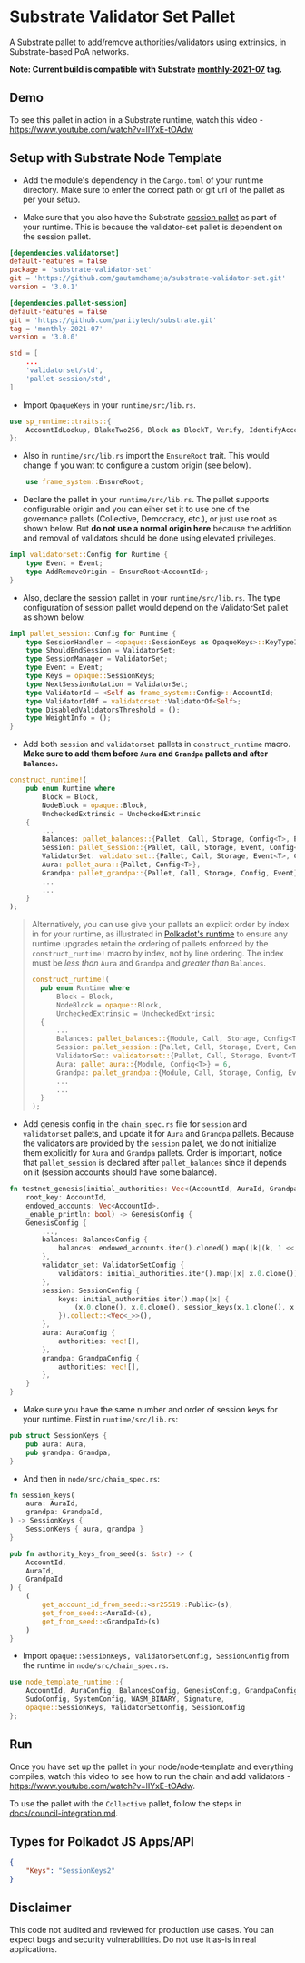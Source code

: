 # Substrate Validator Set Pallet

A [Substrate](https://github.com/paritytech/substrate/) pallet to add/remove authorities/validators
using extrinsics, in Substrate-based PoA networks.

**Note: Current build is compatible with Substrate
[monthly-2021-07](https://github.com/paritytech/substrate/releases/tag/monthly-2021-07) tag.**

## Demo

To see this pallet in action in a Substrate runtime, watch this video -
https://www.youtube.com/watch?v=lIYxE-tOAdw

## Setup with Substrate Node Template

-   Add the module's dependency in the `Cargo.toml` of your runtime directory. Make sure to enter
    the correct path or git url of the pallet as per your setup.

-   Make sure that you also have the Substrate
    [session pallet](https://github.com/paritytech/substrate/tree/master/frame/session) as part of
    your runtime. This is because the validator-set pallet is dependent on the session pallet.

```toml
[dependencies.validatorset]
default-features = false
package = 'substrate-validator-set'
git = 'https://github.com/gautamdhameja/substrate-validator-set.git'
version = '3.0.1'

[dependencies.pallet-session]
default-features = false
git = 'https://github.com/paritytech/substrate.git'
tag = 'monthly-2021-07'
version = '3.0.0'
```

```toml
std = [
	...
	'validatorset/std',
	'pallet-session/std',
]
```

-   Import `OpaqueKeys` in your `runtime/src/lib.rs`.

```rust
use sp_runtime::traits::{
	AccountIdLookup, BlakeTwo256, Block as BlockT, Verify, IdentifyAccount, NumberFor, OpaqueKeys
};
```

-   Also in `runtime/src/lib.rs` import the `EnsureRoot` trait. This would change if you want to
    configure a custom origin (see below).

```rust
	use frame_system::EnsureRoot;
```

-   Declare the pallet in your `runtime/src/lib.rs`. The pallet supports configurable origin and you
    can eiher set it to use one of the governance pallets (Collective, Democracy, etc.), or just use
    root as shown below. But **do not use a normal origin here** because the addition and removal of
    validators should be done using elevated privileges.

```rust
impl validatorset::Config for Runtime {
	type Event = Event;
	type AddRemoveOrigin = EnsureRoot<AccountId>;
}
```

-   Also, declare the session pallet in your `runtime/src/lib.rs`. The type configuration of session
    pallet would depend on the ValidatorSet pallet as shown below.

```rust
impl pallet_session::Config for Runtime {
	type SessionHandler = <opaque::SessionKeys as OpaqueKeys>::KeyTypeIdProviders;
	type ShouldEndSession = ValidatorSet;
	type SessionManager = ValidatorSet;
	type Event = Event;
	type Keys = opaque::SessionKeys;
	type NextSessionRotation = ValidatorSet;
	type ValidatorId = <Self as frame_system::Config>::AccountId;
	type ValidatorIdOf = validatorset::ValidatorOf<Self>;
	type DisabledValidatorsThreshold = ();
	type WeightInfo = ();
}
```

-   Add both `session` and `validatorset` pallets in `construct_runtime` macro. **Make sure to add
    them before `Aura` and `Grandpa` pallets and after `Balances`.**

```rust
construct_runtime!(
	pub enum Runtime where
		Block = Block,
		NodeBlock = opaque::Block,
		UncheckedExtrinsic = UncheckedExtrinsic
	{
		...
		Balances: pallet_balances::{Pallet, Call, Storage, Config<T>, Event<T>},
		Session: pallet_session::{Pallet, Call, Storage, Event, Config<T>},
		ValidatorSet: validatorset::{Pallet, Call, Storage, Event<T>, Config<T>},
		Aura: pallet_aura::{Pallet, Config<T>},
		Grandpa: pallet_grandpa::{Pallet, Call, Storage, Config, Event},
		...
		...
	}
);
```

> Alternatively, you can use give your pallets an explicit order by index in for your runtime, as
> illustrated in
> [Polkadot's runtime](https://github.com/paritytech/polkadot/blob/4767814e3d6eb8f95f2673dbe3802034d0858124/runtime/polkadot/src/lib.rs#L997-L1005)
> to ensure any runtime upgrades retain the ordering of pallets enforced by the `construct_runtime!`
> macro by index, not by line ordering. The index must be _less than_ `Aura` and `Grandpa` and
> _greater than_ `Balances`.
>
> ```rust
> construct_runtime!(
> 	pub enum Runtime where
> 		Block = Block,
> 		NodeBlock = opaque::Block,
> 		UncheckedExtrinsic = UncheckedExtrinsic
> 	{
> 		...
> 		Balances: pallet_balances::{Module, Call, Storage, Config<T>, Event<T>} = 3,
> 		Session: pallet_session::{Pallet, Call, Storage, Event, Config<T>} = 4,
> 		ValidatorSet: validatorset::{Pallet, Call, Storage, Event<T>, Config<T>} = 5,
> 		Aura: pallet_aura::{Module, Config<T>} = 6,
> 		Grandpa: pallet_grandpa::{Module, Call, Storage, Config, Event} = 7,
> 		...
> 		...
> 	}
> );
> ```

-   Add genesis config in the `chain_spec.rs` file for `session` and `validatorset` pallets, and
    update it for `Aura` and `Grandpa` pallets. Because the validators are provided by the `session`
    pallet, we do not initialize them explicitly for `Aura` and `Grandpa` pallets. Order is
    important, notice that `pallet_session` is declared after `pallet_balances` since it depends on
    it (session accounts should have some balance).

```rust
fn testnet_genesis(initial_authorities: Vec<(AccountId, AuraId, GrandpaId)>,
	root_key: AccountId,
	endowed_accounts: Vec<AccountId>,
	_enable_println: bool) -> GenesisConfig {
	GenesisConfig {
		...,
		balances: BalancesConfig {
			balances: endowed_accounts.iter().cloned().map(|k|(k, 1 << 60)).collect(),
		},
		validator_set: ValidatorSetConfig {
			validators: initial_authorities.iter().map(|x| x.0.clone()).collect::<Vec<_>>(),
		},
		session: SessionConfig {
			keys: initial_authorities.iter().map(|x| {
				(x.0.clone(), x.0.clone(), session_keys(x.1.clone(), x.2.clone()))
			}).collect::<Vec<_>>(),
		},
		aura: AuraConfig {
			authorities: vec![],
		},
		grandpa: GrandpaConfig {
			authorities: vec![],
		},
	}
}
```

-   Make sure you have the same number and order of session keys for your runtime. First in
    `runtime/src/lib.rs`:

```rust
pub struct SessionKeys {
	pub aura: Aura,
	pub grandpa: Grandpa,
}
```

-   And then in `node/src/chain_spec.rs`:

```rust
fn session_keys(
	aura: AuraId,
	grandpa: GrandpaId,
) -> SessionKeys {
	SessionKeys { aura, grandpa }
}

pub fn authority_keys_from_seed(s: &str) -> (
	AccountId,
	AuraId,
	GrandpaId
) {
	(
		get_account_id_from_seed::<sr25519::Public>(s),
		get_from_seed::<AuraId>(s),
		get_from_seed::<GrandpaId>(s)
	)
}
```

-   Import `opaque::SessionKeys, ValidatorSetConfig, SessionConfig` from the runtime in
    `node/src/chain_spec.rs`.

```rust
use node_template_runtime::{
	AccountId, AuraConfig, BalancesConfig, GenesisConfig, GrandpaConfig,
	SudoConfig, SystemConfig, WASM_BINARY, Signature,
	opaque::SessionKeys, ValidatorSetConfig, SessionConfig
};
```

## Run

Once you have set up the pallet in your node/node-template and everything compiles, watch this video
to see how to run the chain and add validators - https://www.youtube.com/watch?v=lIYxE-tOAdw.

To use the pallet with the `Collective` pallet, follow the steps in
[docs/council-integration.md](./docs/council-integration.md).

## Types for Polkadot JS Apps/API

```json
{
	"Keys": "SessionKeys2"
}
```

## Disclaimer

This code not audited and reviewed for production use cases. You can expect bugs and security
vulnerabilities. Do not use it as-is in real applications.
